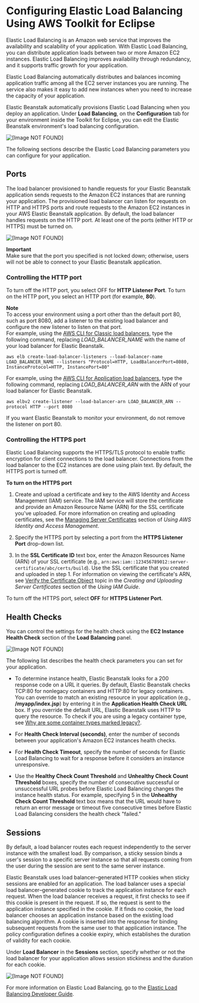 # Configuring Elastic Load Balancing Using AWS Toolkit for Eclipse<a name="create_deploy_Java.managingappenv.elb"></a>

Elastic Load Balancing is an Amazon web service that improves the availability and scalability of your application\. With Elastic Load Balancing, you can distribute application loads between two or more Amazon EC2 instances\. Elastic Load Balancing improves availability through redundancy, and it supports traffic growth for your application\. 

Elastic Load Balancing automatically distributes and balances incoming application traffic among all the EC2 server instances you are running\. The service also makes it easy to add new instances when you need to increase the capacity of your application\.

Elastic Beanstalk automatically provisions Elastic Load Balancing when you deploy an application\. Under **Load Balancing**, on the **Configuration** tab for your environment inside the Toolkit for Eclipse, you can edit the Elastic Beanstalk environment's load balancing configuration\.

![\[Image NOT FOUND\]](http://docs.aws.amazon.com/elasticbeanstalk/latest/dg/images/aeb-eclipse-lb.png)

The following sections describe the Elastic Load Balancing parameters you can configure for your application\.

## Ports<a name="create_deploy_Java.managingappenv.elb.ports"></a>

The load balancer provisioned to handle requests for your Elastic Beanstalk application sends requests to the Amazon EC2 instances that are running your application\. The provisioned load balancer can listen for requests on HTTP and HTTPS ports and route requests to the Amazon EC2 instances in your AWS Elastic Beanstalk application\. By default, the load balancer handles requests on the HTTP port\. At least one of the ports \(either HTTP or HTTPS\) must be turned on\.

![\[Image NOT FOUND\]](http://docs.aws.amazon.com/elasticbeanstalk/latest/dg/images/aeb-eclipse-lb-port.png)

**Important**  
Make sure that the port you specified is not locked down; otherwise, users will not be able to connect to your Elastic Beanstalk application\.

### Controlling the HTTP port<a name="create_deploy_Java.managingappenv.elb.ports.http"></a>

To turn off the HTTP port, you select OFF for **HTTP Listener Port**\. To turn on the HTTP port, you select an HTTP port \(for example, **80**\)\.

**Note**  
To access your environment using a port other than the default port 80, such as port 8080, add a listener to the existing load balancer and configure the new listener to listen on that port\.  
For example, using the [AWS CLI for Classic load balancers](http://docs.aws.amazon.com/cli/latest/reference/elb/create-load-balancer-listeners.html), type the following command, replacing *LOAD\_BALANCER\_NAME* with the name of your load balancer for Elastic Beanstalk\.  

```
aws elb create-load-balancer-listeners --load-balancer-name LOAD_BALANCER_NAME --listeners "Protocol=HTTP, LoadBalancerPort=8080, InstanceProtocol=HTTP, InstancePort=80"
```
For example, using the [AWS CLI for Application load balancers](http://docs.aws.amazon.com/cli/latest/reference/elbv2/create-listener.html), type the following command, replacing *LOAD\_BALANCER\_ARN* with the ARN of your load balancer for Elastic Beanstalk\.  

```
aws elbv2 create-listener --load-balancer-arn LOAD_BALANCER_ARN --protocol HTTP --port 8080
```
If you want Elastic Beanstalk to monitor your environment, do not remove the listener on port 80\.

### Controlling the HTTPS port<a name="create_deploy_Java.managingappenv.elb.ports.https"></a>

Elastic Load Balancing supports the HTTPS/TLS protocol to enable traffic encryption for client connections to the load balancer\. Connections from the load balancer to the EC2 instances are done using plain text\. By default, the HTTPS port is turned off\.

**To turn on the HTTPS port**

1. Create and upload a certificate and key to the AWS Identity and Access Management \(IAM\) service\. The IAM service will store the certificate and provide an Amazon Resource Name \(ARN\) for the SSL certificate you've uploaded\. For more information on creating and uploading certificates, see the [Managing Server Certificates](http://docs.aws.amazon.com/IAM/latest/UserGuide/ManagingServerCerts.html) section of *Using AWS Identity and Access Management*\.

1. Specify the HTTPS port by selecting a port from the **HTTPS Listener Port** drop\-down list\.

1. In the **SSL Certificate ID** text box, enter the Amazon Resources Name \(ARN\) of your SSL certificate \(e\.g\., `arn:aws:iam::123456789012:server-certificate/abc/certs/build`\)\. Use the SSL certificate that you created and uploaded in step 1\. For information on viewing the certificate's ARN, see [Verify the Certificate Object](http://docs.aws.amazon.com/IAM/latest/UserGuide/index.html?InstallCert.html) topic in the *Creating and Uploading Server Certificates* section of the *Using IAM Guide*\.

To turn off the HTTPS port, select **OFF** for **HTTPS Listener Port**\.

## Health Checks<a name="create_deploy_Java.managingappenv.elb.healthchecks"></a>

You can control the settings for the health check using the **EC2 Instance Health Check** section of the **Load Balancing** panel\.

![\[Image NOT FOUND\]](http://docs.aws.amazon.com/elasticbeanstalk/latest/dg/images/aeb-eclipse-lb-healthcheck.png)

The following list describes the health check parameters you can set for your application\. 

+ To determine instance health, Elastic Beanstalk looks for a 200 response code on a URL it queries\. By default, Elastic Beanstalk checks TCP:80 for nonlegacy containers and HTTP:80 for legacy containers\. You can override to match an existing resource in your application \(e\.g\., **/myapp/index\.jsp**\) by entering it in the **Application Health Check URL** box\. If you override the default URL, Elastic Beanstalk uses HTTP to query the resource\. To check if you are using a legacy container type, see [Why are some container types marked legacy?](using-features.migration.md#using-features.migration.why)\. 

+ For **Health Check Interval \(seconds\)**, enter the number of seconds between your application's Amazon EC2 instances health checks\. 

+ For **Health Check Timeout**, specify the number of seconds for Elastic Load Balancing to wait for a response before it considers an instance unresponsive\. 

+ Use the **Healthy Check Count Threshold** and **Unhealthy Check Count Threshold** boxes, specify the number of consecutive successful or unsuccessful URL probes before Elastic Load Balancing changes the instance health status\. For example, specifying 5 in the **Unhealthy Check Count Threshold** text box means that the URL would have to return an error message or timeout five consecutive times before Elastic Load Balancing considers the health check "failed\." 

## Sessions<a name="create_deploy_Java.managingappenv.elb.sessions"></a>

By default, a load balancer routes each request independently to the server instance with the smallest load\. By comparison, a sticky session binds a user's session to a specific server instance so that all requests coming from the user during the session are sent to the same server instance\. 

Elastic Beanstalk uses load balancer–generated HTTP cookies when sticky sessions are enabled for an application\. The load balancer uses a special load balancer–generated cookie to track the application instance for each request\. When the load balancer receives a request, it first checks to see if this cookie is present in the request\. If so, the request is sent to the application instance specified in the cookie\. If it finds no cookie, the load balancer chooses an application instance based on the existing load balancing algorithm\. A cookie is inserted into the response for binding subsequent requests from the same user to that application instance\. The policy configuration defines a cookie expiry, which establishes the duration of validity for each cookie\. 

Under **Load Balancer** in the **Sessions** section, specify whether or not the load balancer for your application allows session stickiness and the duration for each cookie\.

![\[Image NOT FOUND\]](http://docs.aws.amazon.com/elasticbeanstalk/latest/dg/images/aeb-eclipse-lb-sessions.png)

For more information on Elastic Load Balancing, go to the [Elastic Load Balancing Developer Guide](http://docs.aws.amazon.com/ElasticLoadBalancing/latest/DeveloperGuide/)\. 